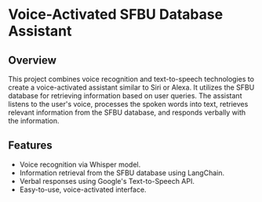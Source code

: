 # Voice-Activated SFBU Database Assistant

## Overview

This project combines voice recognition and text-to-speech technologies to create a voice-activated assistant similar to Siri or Alexa. It utilizes the SFBU database for retrieving information based on user queries. The assistant listens to the user's voice, processes the spoken words into text, retrieves relevant information from the SFBU database, and responds verbally with the information.

## Features

- Voice recognition via Whisper model.
- Information retrieval from the SFBU database using LangChain.
- Verbal responses using Google's Text-to-Speech API.
- Easy-to-use, voice-activated interface.
